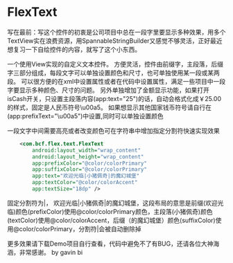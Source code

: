 # FlexText
写在最前：写这个控件的初衷是公司项目中总在一段字里要显示多种效果，用多个TextView实在浪费资源，用SpannableStringBuilder又感觉不够灵活，正好最近想复习一下自绘控件的内容，就写了这个小东西。

一个使用View实现的自定义文本控件。
方便灵活，控件由前缀字，主段落，后缀字三部分组成，每段文字可以单独设置颜色和尺寸，也可单独使用某一段或某两段。
可以很方便的在xml中设置属性或者在代码中设置属性，满足一些项目中一段字要显示多种颜色、尺寸的问题。
另外单独增加了金额显示功能，如果打开isCash开关，只设置主段落内容(app:text="25")的话，自动会格式化成￥25.00的样式，固定是人民币符号\u00a5。
如果想显示其他国家钱币符号请自行在(app:prefixText="\u00a5")中设置,同时可以单独设置颜色

一段文字中间需要高亮或者改变颜色可在字符串中增加指定分割符快速实现效果
```xml
    <com.bcf.flex.text.FlexText
        android:layout_width="wrap_content"
        android:layout_height="wrap_content"
        app:prefixColor="@color/colorPrimary"
        app:suffixColor="@color/colorPrimary"
        app:text="欢迎光临|小猪佩奇|的魔幻城堡"
        app:textColor="@color/colorAccent"
        app:textSize="18dp" />
```
固定分割符为|， 欢迎光临|小猪佩奇|的魔幻城堡，这段布局的意思是前缀(欢迎光临)颜色(prefixColor)使用@color/colorPrimary颜色，主段落(小猪佩奇)颜色(textColor)使用@color/colorAccent，后缀（的魔幻城堡）颜色(suffixColor)使用@color/colorPrimary，分割符|会被自动删除掉

更多效果请下载Demo项目自行查看，代码中避免不了有BUG，还请各位大神海涵，非常感谢。   by gavin bi
